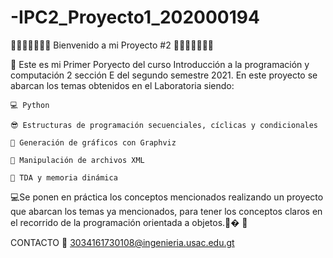 # -IPC2_Proyecto1_202000194
🥇🥇🥇🥇🤗🤗🤗  Bienvenido a mi Proyecto #2 🤗🤗🤗🥇🥇🥇🥇

🚀
Este es mi Primer Poryecto del curso Introducción a la programación y computación 2 sección E del segundo semestre 2021.
En este proyecto se abarcan los temas obtenidos en el Laboratoria siendo:

    💻 Python
    
    😎 Estructuras de programación secuenciales, cíclicas y condicionales
    
    🤳 Generación de gráficos con Graphviz
    
    🎃 Manipulación de archivos XML
    
    🎇 TDA y memoria dinámica
    
    
 💻Se ponen en práctica los conceptos mencionados realizando un proyecto que abarcan los temas ya mencionados, para tener los conceptos claros en el recorrido de la programación orientada a objetos.🎁�
🎉

CONTACTO 
    📩  3034161730108@ingenieria.usac.edu.gt
